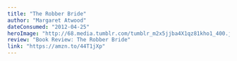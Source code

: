```yaml
---
title: "The Robber Bride"
author: "Margaret Atwood"
dateConsumed: "2012-04-25"
heroImage: "http://68.media.tumblr.com/tumblr_m2x5jjba4X1qz81kho1_400.jpg"
review: "Book Review: The Robber Bride"
link: "https://amzn.to/44T1jXp"
---
```


